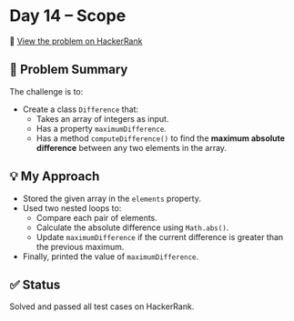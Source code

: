# Day 14 – Scope

🔗 [View the problem on HackerRank](https://www.hackerrank.com/challenges/30-scope/problem?isFullScreen=true)

## 📘 Problem Summary
The challenge is to:
- Create a class `Difference` that:
  - Takes an array of integers as input.
  - Has a property `maximumDifference`.
  - Has a method `computeDifference()` to find the **maximum absolute difference** between any two elements in the array.

## 💡 My Approach
- Stored the given array in the `elements` property.
- Used two nested loops to:
  - Compare each pair of elements.
  - Calculate the absolute difference using `Math.abs()`.
  - Update `maximumDifference` if the current difference is greater than the previous maximum.
- Finally, printed the value of `maximumDifference`.

## ✅ Status
Solved and passed all test cases on HackerRank.

